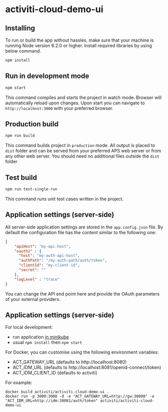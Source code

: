 # activiti-cloud-demo-ui

## Installing

To run or build the app without hassles, make sure that your machine is running Node version 8.2.0 or higher. Install required libraries by using below command.

```sh
npm install
```

## Run in development mode

```sh
npm start
```

This command compiles and starts the project in watch mode.
Browser will automatically reload upon changes.
Upon start you can navigate to `http://localhost:3000` with your preferred browser.

## Production build

```sh
npm run build
```

This command builds project in `production` mode.
All output is placed to `dist` folder and can be served from your preferred APS web server or from any other web server.
You should need no additional files outside the `dist` folder

## Test build

```sh
npm run test-single-run
```

This command runs unit test cases written in the project.

## Application settings (server-side)

All server-side application settings are stored in the `app.config.json` file.
By default the configuration file has the content similar to the following one:

```json
{
    "apiHost": "my-api-host",
    "oauth2" : {
      "host": "my-auth-api-host",
      "authPath": "/my-auth-path/auth/token",
      "clientId": "my-client-id",
      "secret": ""
    },
    "logLevel" : "trace"
}
```

You can change the API end point here and provide the OAuth parameters of your external providers.

## Application settings (server-side)

For local development:

* run application [in minikube](https://activiti.gitbooks.io/activiti-7-developers-guide/content/getting-started/minikube.html)
* usual `npm install` then `npm start`

For Docker, you can customise using the following environment variables:
* ACT_GATEWAY_URL (defaults to http://localhost:8080)
* ACT_IDM_URL (defaults to http://localhost:8081/openid-connect/token)
* ACT_IDM_CLIENT_ID (defaults to activiti)

For example:

```
docker build activiti/activiti-cloud-demo-ui .
docker run -p 3000:3000 -d -e "ACT_GATEWAY_URL=http://gw:30080" -e "ACT_IDM_URL=http://idm:30081/auth/token" activiti/activiti-cloud-demo-ui
```

